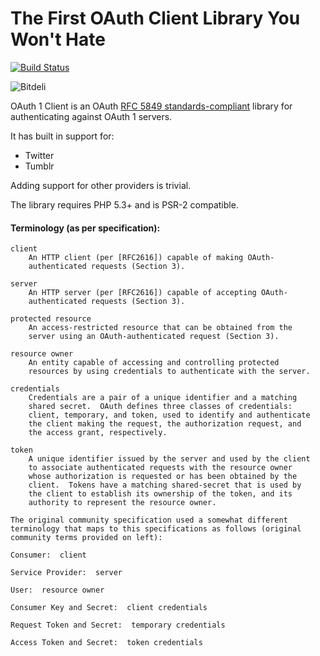# The First OAuth Client Library You Won't Hate

[![Build Status](https://travis-ci.org/league/oauth1-client.png?branch=master)](https://travis-ci.org/league/oauth1-client)

![Bitdeli](https://d2weczhvl823v0.cloudfront.net/league/oauth1-client/trend.png)

OAuth 1 Client is an OAuth [RFC 5849 standards-compliant](http://tools.ietf.org/html/rfc5849) library for authenticating against OAuth 1 servers.

It has built in support for:

* Twitter
* Tumblr

Adding support for other providers is trivial.

The library requires PHP 5.3+ and is PSR-2 compatible.

#### Terminology (as per specification):

    client
        An HTTP client (per [RFC2616]) capable of making OAuth-
        authenticated requests (Section 3).

    server
        An HTTP server (per [RFC2616]) capable of accepting OAuth-
        authenticated requests (Section 3).

    protected resource
        An access-restricted resource that can be obtained from the
        server using an OAuth-authenticated request (Section 3).

    resource owner
        An entity capable of accessing and controlling protected
        resources by using credentials to authenticate with the server.

    credentials
        Credentials are a pair of a unique identifier and a matching
        shared secret.  OAuth defines three classes of credentials:
        client, temporary, and token, used to identify and authenticate
        the client making the request, the authorization request, and
        the access grant, respectively.

    token
        A unique identifier issued by the server and used by the client
        to associate authenticated requests with the resource owner
        whose authorization is requested or has been obtained by the
        client.  Tokens have a matching shared-secret that is used by
        the client to establish its ownership of the token, and its
        authority to represent the resource owner.

    The original community specification used a somewhat different
    terminology that maps to this specifications as follows (original
    community terms provided on left):

    Consumer:  client

    Service Provider:  server

    User:  resource owner

    Consumer Key and Secret:  client credentials

    Request Token and Secret:  temporary credentials

    Access Token and Secret:  token credentials
